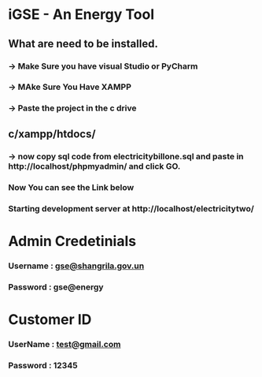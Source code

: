# iGSE - An Energy Tool
## What are need to be installed.

### -> Make Sure you have visual Studio or PyCharm


### -> MAke Sure You Have XAMPP 

### -> Paste the project in the c drive 

## c/xampp/htdocs/

### -> now copy sql code from electricitybillone.sql and paste in http://localhost/phpmyadmin/ and click GO.

### Now You can see the Link below 
### Starting development server at http://localhost/electricitytwo/


# Admin Credetinials

### Username : gse@shangrila.gov.un
### Password : gse@energy

# Customer ID

### UserName : test@gmail.com
### Password : 12345
